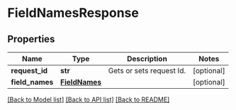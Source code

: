 # FieldNamesResponse

## Properties
Name | Type | Description | Notes
------------ | ------------- | ------------- | -------------
**request_id** | **str** | Gets or sets request Id. | [optional] 
**field_names** | [**FieldNames**](FieldNames.md) |  | [optional] 

[[Back to Model list]](../README.md#documentation-for-models) [[Back to API list]](../README.md#documentation-for-api-endpoints) [[Back to README]](../README.md)

